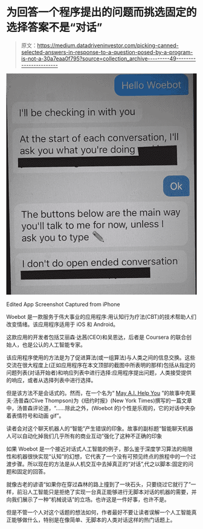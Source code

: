 # 为回答一个程序提出的问题而挑选固定的选择答案不是“对话”

> 原文：<https://medium.datadriveninvestor.com/picking-canned-selected-answers-in-response-to-a-question-posed-by-a-program-is-not-a-30a7eaa0f795?source=collection_archive---------49----------------------->

![](img/b4ffc1f1206d56865c8cb0d23d905606.png)

Edited App Screenshot Captured from iPhone

Woebot 是一款服务于伟大事业的应用程序:用认知行为疗法(CBT)的技术帮助人们改变情绪。该应用程序适用于 iOS 和 Android。

这款应用的开发者包括艾丽森·达茜(CEO)和吴恩达，后者是 Coursera 的联合创始人，也是公认的人工智能专家。

该应用程序使用的方法是为了促进算法(或一组算法)与人类之间的信息交换。这些交流在很大程度上(正如应用程序在本文顶部的截图中所表明的那样)包括从指定的问题列表(对话开始者)和响应列表中进行选择:应用程序提出问题，人类接受提供的响应，或者从选择列表中进行选择。

但是该方法不是会话式的。然而，在一个名为“ [May A.I. Help You](https://www.nytimes.com/interactive/2018/11/14/magazine/tech-design-ai-chatbot.html) ”的故事中克莱夫·汤普森(Clive Thompson)为《纽约时报》(New York Times)撰写的一篇文章中，汤普森评论道，“……除此之外，(Woebot 的)个性是乐观的，它的对话中夹杂着表情符号和动画 gif”。

读者会对这个聊天机器人的“智能”产生错误的印象。故事的副标题“智能聊天机器人可以自动化掉我们几乎所有的商业互动”强化了这种不正确的印象

如果 Woebot 是一个接近对话式人工智能的例子，那么鉴于深度学习算法的局限性和机器很快实现“认知”的幻想，它代表了一个没有可预见终点的旅程中的一个过渡步骤。所以现在的方法是从人机交互中去掉真正的“对话”,代之以脚本:固定的问题和固定的回答。

就像古老的谚语“如果你在穿过森林的路上撞到了一块石头，只要绕过它就行了”一样，前沿人工智能只是拒绝了实现一台真正能够进行无脚本对话的机器的需要，并向我们展示了一种“机械说话”的立场。也许这是一件好事，也许不是。

但是不管一个人对这个话题的想法如何，作者最好不要让读者误解一个人工智能真正能够做什么，特别是在像简单、无脚本的人类对话这样的热门话题上。